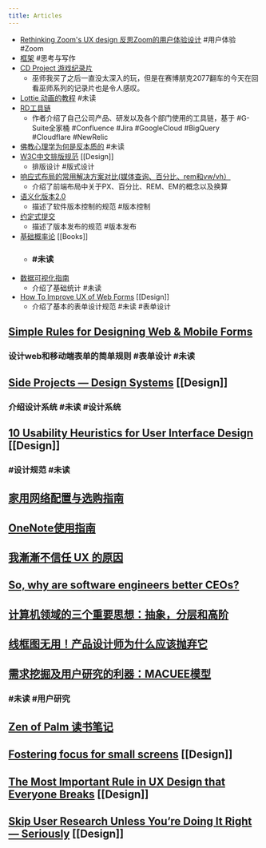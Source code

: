 ```yaml
---
title: Articles
---
```


- [Rethinking Zoom's UX design 反思Zoom的用户体验设计](https://blog.usepastel.com/post/zoom-ux-redesign)  #用户体验 #Zoom
- [框架](https://pt.plus/the-framework/) #思考与写作
- [CD Project 游戏纪录片](https://www.youtube.com/watch?v=uNZkTk5gLuo)
	- 巫师我买了之后一直没太深入的玩，但是在赛博朋克2077翻车的今天在回看巫师系列的记录片也是令人感叹。
- [Lottie 动画的教程](https://www.notion.so/5-Lottie-83321ca1ab0e4687a49088b79f3d43a7) #未读
- [RD工具链](https://threadreaderapp.com/thread/1269098855431155712.html)
	- 作者介绍了自己公司产品、研发以及各个部门使用的工具链，基于 #G-Suite全家桶 #Confluence #Jira #GoogleCloud #BigQuery #Cloudflare #NewRelic
- [佛教心理学为何是反本质的](https://mp.weixin.qq.com/s/Mnv0ISUouA1Mr8u1xlyfVA) #未读
- [W3C中文排版规范](https://www.w3.org/TR/clreq/#introduction)  [[Design]]
	- 排版设计 #版式设计
- [响应式布局的常用解决方案对比(媒体查询、百分比、rem和vw/vh）](https://github.com/forthealllight/blog/issues/13)
	- 介绍了前端布局中关于PX、百分比、REM、EM的概念以及换算
- [语义化版本2.0](https://semver.org/lang/zh-CN/)
	- 描述了软件版本控制的规范 #版本控制
- [约定式提交](https://www.conventionalcommits.org/zh-hans/v1.0.0-beta.4/)
	- 描述了版本发布的规范 #版本发布
- [基础概率论](https://seeing-theory.brown.edu/cn.html#firstPage) [[Books]]
	- ### #未读
- [数据可视化指南](https://www.ui.cn/detail/477349.html)
	- 介绍了基础统计 #未读
- [How To Improve UX of Web Forms](https://maxsnitser.com/blog/how-to-improve-ux-of-web-forms) [[Design]]
	- 介绍了基本的表单设计规范 #未读 #表单设计
## [Simple Rules for Designing Web & Mobile Forms](https://subtract.substack.com/p/simple-rules-for-designing-web-and)
### 设计web和移动端表单的简单规则 #表单设计 #未读
## [Side Projects — Design Systems](https://blog.productdisrupt.com/side-projects-design-systems-40bf6b397871) [[Design]]
### 介绍设计系统 #未读 #设计系统
## [10 Usability Heuristics for User Interface Design](https://medium.com/uxeastmeetswest/%E5%8D%81%E9%A0%85%E4%BD%BF%E7%94%A8%E8%80%85%E9%AB%94%E9%A9%97%E8%A8%AD%E8%A8%88%E5%84%AA%E5%8C%96%E5%8E%9F%E5%89%87-eb3fa01999e6) [[Design]]
### #设计规范 #未读
## [家用网络配置与选购指南](https://yach.me/2020/10/06/2020-%e7%94%9f%e6%b4%bb%e6%89%8b%e5%86%8c%e7%b3%bb%e5%88%97%ef%bc%9a%e5%ae%b6%e7%94%a8%e7%bd%91%e7%bb%9c%e9%85%8d%e7%bd%ae%e4%b8%8e%e9%80%89%e8%b4%ad%e6%8c%87%e5%8d%97/)
## [OneNote使用指南](https://www.zhihu.com/question/418933529/answer/1525594474)
## [我漸漸不信任 UX 的原因](https://intersection.tw/%E6%88%91%E6%BC%B8%E6%BC%B8%E4%B8%8D%E4%BF%A1%E4%BB%BB-ux-%E7%9A%84%E5%8E%9F%E5%9B%A0-c9ea15dd2ca7)
## [So, why are software engineers better CEOs?](https://iism.org/article/so-why-are-software-engineers-better-ceos-60)
## [计算机领域的三个重要思想：抽象，分层和高阶](https://ray-eldath.me/programming/three-important-ideas/?s=09)
## [线框图无用！产品设计师为什么应该抛弃它](https://nishuang.net/%e7%ba%bf%e6%a1%86%e5%9b%be%e6%97%a0%e7%94%a8%ef%bc%81%e4%ba%a7%e5%93%81%e8%ae%be%e8%ae%a1%e5%b8%88%e4%b8%ba%e4%bb%80%e4%b9%88%e5%ba%94%e8%af%a5%e6%8a%9b%e5%bc%83%e5%ae%83/)
## [需求挖掘及用户研究的利器：MACUEE模型](https://dingyu.me/blog/macuee)
### #未读 #用户研究
## [Zen of Palm 读书笔记](https://dingyu.me/blog/zen-of-palm-1)
## [Fostering focus for small screens](https://medium.com/dropbox-design/fostering-focus-for-small-screens-34a9f338668c) [[Design]]
## [The Most Important Rule in UX Design that Everyone Breaks](https://blog.prototypr.io/the-most-important-rule-in-ux-design-that-everyone-breaks-1c1cb188931) [[Design]]
## [Skip User Research Unless You’re Doing It Right — Seriously](https://medium.com/microsoft-design/skip-user-research-unless-youre-doing-it-right-seriously-15494e5ee033) [[Design]]